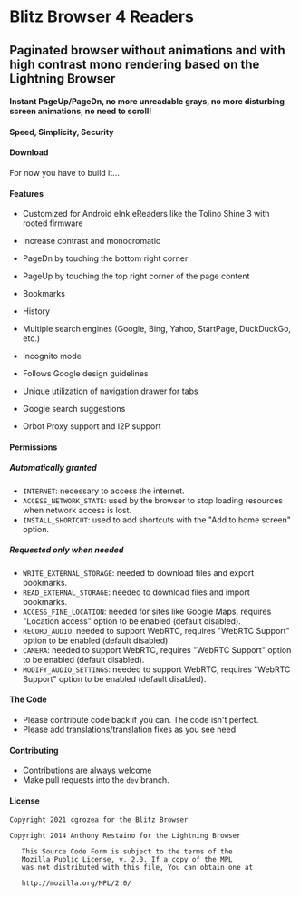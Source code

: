 # Blitz Browser 4 Readers

## Paginated browser without animations and with high contrast mono rendering based on the Lightning Browser 

#### Instant PageUp/PageDn, no more unreadable grays, no more disturbing screen animations, no need to scroll!

#### Speed, Simplicity, Security

#### Download
For now you have to build it...

#### Features
* Customized for Android eInk eReaders like the Tolino Shine 3 with rooted firmware

* Increase contrast and monocromatic

* PageDn by touching the bottom right corner

* PageUp by touching the top right corner of the page content 

* Bookmarks

* History

* Multiple search engines (Google, Bing, Yahoo, StartPage, DuckDuckGo, etc.)

* Incognito mode

* Follows Google design guidelines

* Unique utilization of navigation drawer for tabs

* Google search suggestions

* Orbot Proxy support and I2P support

#### Permissions

##### Automatically granted
* `INTERNET`: necessary to access the internet.
* `ACCESS_NETWORK_STATE`: used by the browser to stop loading resources when network access is lost.
* `INSTALL_SHORTCUT`: used to add shortcuts with the "Add to home screen" option.

##### Requested only when needed
* `WRITE_EXTERNAL_STORAGE`: needed to download files and export bookmarks.
* `READ_EXTERNAL_STORAGE`: needed to download files and import bookmarks.
* `ACCESS_FINE_LOCATION`: needed for sites like Google Maps, requires "Location access" option to be enabled (default disabled).
* `RECORD_AUDIO`: needed to support WebRTC, requires "WebRTC Support" option to be enabled (default disabled).
* `CAMERA`: needed to support WebRTC, requires "WebRTC Support" option to be enabled (default disabled).
* `MODIFY_AUDIO_SETTINGS`: needed to support WebRTC, requires "WebRTC Support" option to be enabled (default disabled).

#### The Code
* Please contribute code back if you can. The code isn't perfect.
* Please add translations/translation fixes as you see need

#### Contributing
* Contributions are always welcome
* Make pull requests into the `dev` branch.

#### License
```
Copyright 2021 cgrozea for the Blitz Browser

Copyright 2014 Anthony Restaino for the Lightning Browser

   This Source Code Form is subject to the terms of the 
   Mozilla Public License, v. 2.0. If a copy of the MPL 
   was not distributed with this file, You can obtain one at 
   
   http://mozilla.org/MPL/2.0/
```
